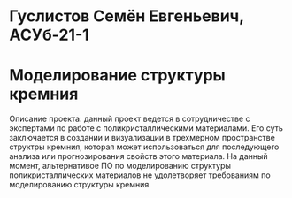# Гуслистов Семён Евгеньевич, АСУб-21-1
# Моделирование структуры кремния
Описание проекта: данный проект ведется в сотрудничестве с экспертами по работе с поликристаллическими материалами. Его суть заключается в создании и визуализации в трехмерном пространстве структры кремния, которая может использоваться для последующего анализа или прогнозирования свойств этого материала. На данный момент, альтернативое ПО по моделированию структуры поликристаллических материалов не удолетворяет требованиям по моделированию структуры кремния.
